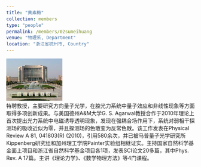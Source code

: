 ```yaml
---
title: "黄素梅"
collection: members
type: "people"
permalink: /members/02sumeihuang
venue: "物理系, Department"
location: "浙江省杭州市, Country"
---
```


<img src='/images/profile.png' width='150' ><br>
特聘教授，主要研究方向量子光学，在腔光力系统中量子效应和非线性现象等方面取得多项创新成果。与美国德州A&M大学G. S. Agarwal教授合作于2010年理论上首次提出光力系统中电磁诱导透明现象，发现在强耦合场作用下，系统对弱相干探测场的吸收近似为零，并且探测场的色散变为反常色散。该工作发表在Physical Review A 81, 041803(R) (2010)，引用580余次，并已被马普量子光学研究所Kippenberg研究组和加州理工学院Painter实验组相继证实。主持国家自然科学基金面上项目和浙江省自然科学基金项目各1项，发表SCI论文20多篇，其中Phys. Rev. A 17篇。主讲《理论力学》、《数学物理方法》等4门课程。
